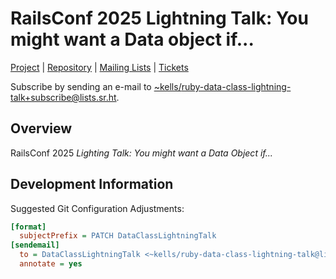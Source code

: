# RailsConf 2025 Lightning Talk: You might want a Data object if...

[Project][1] | [Repository][2] | [Mailing Lists][3] | [Tickets][4]

Subscribe by sending an e-mail to [~kells/ruby-data-class-lightning-talk+subscribe@lists.sr.ht][3.1].


## Overview

RailsConf 2025 _Lighting Talk: You might want a Data Object if..._

## Development Information

Suggested Git Configuration Adjustments:

```ini
[format]
  subjectPrefix = PATCH DataClassLightningTalk
[sendemail]
  to = DataClassLightningTalk <~kells/ruby-data-class-lightning-talk@lists.sr.ht>
  annotate = yes
```

[1]: https://sr.ht/~kells/you-might-want-a-data-object-talk
[2]: https://git.sr.ht/~kells/railsconf2025-lightning-talk/
[3]: https://lists.sr.ht/~kells/ruby-data-class-lightning-talk
[3.1]: mailto:~kells/ruby-data-class-lightning-talk+subscribe@lists.sr.ht
[4]: https://todo.sr.ht/~kells/lightning-talk

